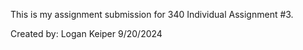 This is my assignment submission for 340 Individual Assignment #3.

Created by: Logan Keiper 9/20/2024
